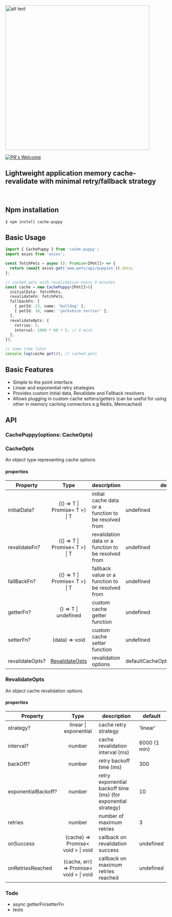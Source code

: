 <img src="https://github.com/ragrag/cache-puppy/blob/main/meta/puppy.png" alt="alt text" width="450" height="450">

[![PR's Welcome][pr-welcoming-image]][pr-welcoming-url]

## Lightweight application memory cache-revalidate with minimal retry/fallback strategy

&nbsp;

## Npm installation

```
$ npm install cache-puppy
```

## Basic Usage

```ts
import { CachePuppy } from 'cache-puppy';
import axios from 'axios';

const fetchPets = async (): Promise<IPet[]> => {
  return (await axios.get('www.pets/api/puppies')).data;
};

// cached pets with revalidation every 5 minutes
const cache = new CachePuppy<IPet[]>({
  initialData: fetchPets,
  revalidateFn: fetchPets,
  fallbackFn: [
    { petId: 23, name: 'bulldog' },
    { petId: 18, name: 'yorkshire terrier' },
  ],
  revalidateOpts: {
    retries: 5,
    interval: 1000 * 60 * 5, // 5 mins
  },
});

// some time later
console.log(cache.get()); // cached pets
```

## Basic Features

- Simple to the point interface
- Linear and exponential retry strategies
- Provides custom Initial data, Revalidate and Fallback resolvers
- Allows plugging in custom cache setters/getters (can be useful for using other in memory caching connectors e.g Redis, Memcached)

## API

### **CachePuppy<T>(options: CacheOpts)**

### **CacheOpts**

An object type representing cache options

#### properties

| Property        |                  Type                  | description                                          | default                            |
| --------------- | :------------------------------------: | ---------------------------------------------------- | ---------------------------------- |
| initialData?    | (() => T &#124; Promise< T >) &#124; T | initial cache data or a function to be resolved from | undefined                          |
| revalidateFn?   | (() => T &#124; Promise< T >) &#124; T | revalidation data or a function to be resolved from  | undefined                          |
| fallBackFn?     | (() => T &#124; Promise< T >) &#124; T | fallback value or a function to be resolved from     | undefined                          |
| getterFn?       |       () => T &#124; undefined       | custom cache getter function                         | undefined                          |
| setterFn?       |            (data) => void            | custom cache setter function                         | undefined                          |
| revalidateOpts? |  [RevalidateOpts<T>](#RevalidateOpts)  | revalidation options                                 | defaultCacheOptions.revalidateOpts |

### **RevalidateOpts**

An object cache revalidation options

#### properties

| Property            |                    Type                     | description                                                    | default      |
| ------------------- | :-----------------------------------------: | -------------------------------------------------------------- | ------------ |
| strategy?           |        linear &#124; exponential        | cache retry strategy                                           | 'linear'     |
| interval?           |                  number                  | cache revalidation interval (ms)                               | 6000 (1 min) |
| backOff?            |                  number                   | retry backoff time (ms)                                        | 300          |
| exponentialBackoff? |                  number                   | retry exponential backoff time (ms) (for exponential strategy) | 10           |
| retries             |                  number                   | number of maximum retries                                      | 3            |
| onSuccess           |   (cache) => Promise< void > &#124; void   | callback on revalidation success                               | undefined    |
| onRetriesReached    | (cache, err) => Promise< void > &#124; void | callback on maximum retries reached                            | undefined    |

### **Todo**

- async getterFn/setterFn
- tests

[pr-welcoming-image]: https://img.shields.io/badge/PRs-welcome-brightgreen.svg?style=flat-square
[pr-welcoming-url]: https://github.com/koajs/koa/pull/new
